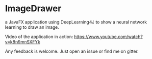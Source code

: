 # ImageDrawer
a JavaFX application using DeepLearning4J to show a neural network learning to draw an image.

Video of the application in action:
https://www.youtube.com/watch?v=k8n9mnSXFYk

Any feedback is welcome. Just open an issue or find me on gitter.
